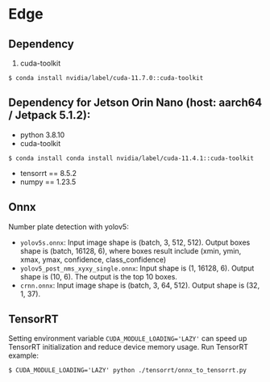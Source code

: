 # Edge

## Dependency
1. cuda-toolkit

```shell=
$ conda install nvidia/label/cuda-11.7.0::cuda-toolkit
```

## Dependency for Jetson Orin Nano (host: aarch64 / Jetpack 5.1.2):
- python 3.8.10
- cuda-toolkit

```shell=
$ conda install conda install nvidia/label/cuda-11.4.1::cuda-toolkit
```

- tensorrt == 8.5.2
- numpy == 1.23.5


## Onnx
Number plate detection with yolov5:
- `yolov5s.onnx`: Input image shape is (batch, 3, 512, 512). Output boxes shape is (batch, 16128, 6), where boxes result include (xmin, ymin, xmax, ymax, confidence, class_confidence)
- `yolov5_post_nms_xyxy_single.onnx`: Input shape is (1, 16128, 6). Output shape is (10, 6). The output is the top 10 boxes.
- `crnn.onnx`: Input image shape is (batch, 3, 64, 512). Output shape is (32, 1, 37).


## TensorRT
Setting environment variable `CUDA_MODULE_LOADING='LAZY'` can speed up TensorRT initialization and reduce device memory usage.
Run TensorRT example:

```shell=
$ CUDA_MODULE_LOADING='LAZY' python ./tensorrt/onnx_to_tensorrt.py
```
